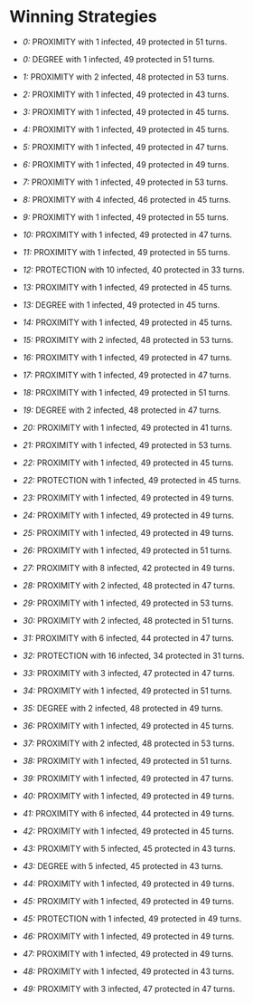 # Winning Strategies

* _0:_ PROXIMITY with 1 infected, 49 protected in 51 turns.


* _0:_ DEGREE with 1 infected, 49 protected in 51 turns.


* _1:_ PROXIMITY with 2 infected, 48 protected in 53 turns.


* _2:_ PROXIMITY with 1 infected, 49 protected in 43 turns.


* _3:_ PROXIMITY with 1 infected, 49 protected in 45 turns.


* _4:_ PROXIMITY with 1 infected, 49 protected in 45 turns.


* _5:_ PROXIMITY with 1 infected, 49 protected in 47 turns.


* _6:_ PROXIMITY with 1 infected, 49 protected in 49 turns.


* _7:_ PROXIMITY with 1 infected, 49 protected in 53 turns.


* _8:_ PROXIMITY with 4 infected, 46 protected in 45 turns.


* _9:_ PROXIMITY with 1 infected, 49 protected in 55 turns.


* _10:_ PROXIMITY with 1 infected, 49 protected in 47 turns.


* _11:_ PROXIMITY with 1 infected, 49 protected in 55 turns.


* _12:_ PROTECTION with 10 infected, 40 protected in 33 turns.


* _13:_ PROXIMITY with 1 infected, 49 protected in 45 turns.


* _13:_ DEGREE with 1 infected, 49 protected in 45 turns.


* _14:_ PROXIMITY with 1 infected, 49 protected in 45 turns.


* _15:_ PROXIMITY with 2 infected, 48 protected in 53 turns.


* _16:_ PROXIMITY with 1 infected, 49 protected in 47 turns.


* _17:_ PROXIMITY with 1 infected, 49 protected in 47 turns.


* _18:_ PROXIMITY with 1 infected, 49 protected in 51 turns.


* _19:_ DEGREE with 2 infected, 48 protected in 47 turns.


* _20:_ PROXIMITY with 1 infected, 49 protected in 41 turns.


* _21:_ PROXIMITY with 1 infected, 49 protected in 53 turns.


* _22:_ PROXIMITY with 1 infected, 49 protected in 45 turns.


* _22:_ PROTECTION with 1 infected, 49 protected in 45 turns.


* _23:_ PROXIMITY with 1 infected, 49 protected in 49 turns.


* _24:_ PROXIMITY with 1 infected, 49 protected in 49 turns.


* _25:_ PROXIMITY with 1 infected, 49 protected in 49 turns.


* _26:_ PROXIMITY with 1 infected, 49 protected in 51 turns.


* _27:_ PROXIMITY with 8 infected, 42 protected in 49 turns.


* _28:_ PROXIMITY with 2 infected, 48 protected in 47 turns.


* _29:_ PROXIMITY with 1 infected, 49 protected in 53 turns.


* _30:_ PROXIMITY with 2 infected, 48 protected in 51 turns.


* _31:_ PROXIMITY with 6 infected, 44 protected in 47 turns.


* _32:_ PROTECTION with 16 infected, 34 protected in 31 turns.


* _33:_ PROXIMITY with 3 infected, 47 protected in 47 turns.


* _34:_ PROXIMITY with 1 infected, 49 protected in 51 turns.


* _35:_ DEGREE with 2 infected, 48 protected in 49 turns.


* _36:_ PROXIMITY with 1 infected, 49 protected in 45 turns.


* _37:_ PROXIMITY with 2 infected, 48 protected in 53 turns.


* _38:_ PROXIMITY with 1 infected, 49 protected in 51 turns.


* _39:_ PROXIMITY with 1 infected, 49 protected in 47 turns.


* _40:_ PROXIMITY with 1 infected, 49 protected in 49 turns.


* _41:_ PROXIMITY with 6 infected, 44 protected in 49 turns.


* _42:_ PROXIMITY with 1 infected, 49 protected in 45 turns.


* _43:_ PROXIMITY with 5 infected, 45 protected in 43 turns.


* _43:_ DEGREE with 5 infected, 45 protected in 43 turns.


* _44:_ PROXIMITY with 1 infected, 49 protected in 49 turns.


* _45:_ PROXIMITY with 1 infected, 49 protected in 49 turns.


* _45:_ PROTECTION with 1 infected, 49 protected in 49 turns.


* _46:_ PROXIMITY with 1 infected, 49 protected in 49 turns.


* _47:_ PROXIMITY with 1 infected, 49 protected in 49 turns.


* _48:_ PROXIMITY with 1 infected, 49 protected in 43 turns.


* _49:_ PROXIMITY with 3 infected, 47 protected in 47 turns.


